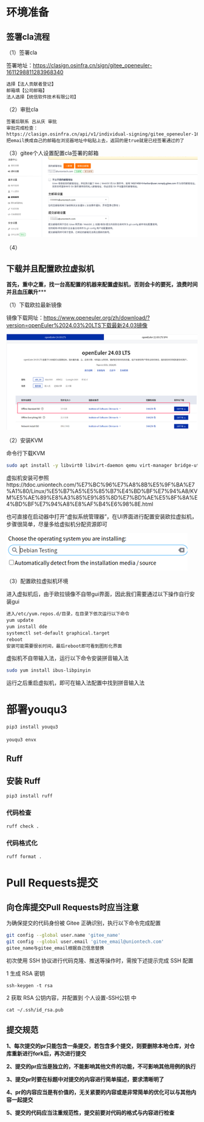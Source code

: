 # 环境准备

## 签署cla流程

（1）签署cla

签署地址：https://clasign.osinfra.cn/sign/gitee_openeuler-1611298811283968340

```bash
选择【法人贡献者登记】
邮箱填【公司邮箱】
法人选择【统信软件技术有限公司】
```
（2）审批cla
```bash
签署后联系 吕从庆 审批
审批完成检查：
https://clasign.osinfra.cn/api/v1/individual-signing/gitee_openeuler-1611298811283968340?email=sunqingwei@uniontech.com
把email换成自己的邮箱在浏览器地址中粘贴上去，返回的是true就是已经签署通过的了
```
（3）gitee个人设置配置cla签署的邮箱
![avata](./image/1.png)

（4）

## 下载并且配置欧拉虚拟机

**首先，重中之重，找一台高配置的机器来配置虚拟机，否则会卡的要死，浪费时间并且血压飙升*****

（1）下载欧拉最新镜像

镜像下载网址：https://www.openeuler.org/zh/download/?version=openEuler%2024.03%20LTS下载最新24.03镜像

![avata](./image/2.png)

（2）安装KVM

命令行下载KVM

```bash
sudo apt install -y libvirt0 libvirt-daemon qemu virt-manager bridge-utils libvirt-clients python-libvirt qemu-efi uml-utilities virtinst qemu-system 
```

虚拟机安装可参照https://tdoc.uniontech.com/%E7%BC%96%E7%A8%8B%E5%9F%BA%E7%A1%80/Linux/%E5%B7%A5%E5%85%B7%E4%BD%BF%E7%94%A8/KVM%E5%AE%89%E8%A3%85%E9%85%8D%E7%BD%AE%E5%8F%8A%E4%BD%BF%E7%94%A8%E8%AF%B4%E6%98%8E.html

也可直接在启动器中打开“虚拟系统管理器”，在UI界面进行配置安装欧拉虚拟机，步骤很简单，尽量多给虚拟机分配资源即可

![avata](./image/3.png)

（3）配置欧拉虚拟机环境

进入虚拟机后，由于欧拉镜像不自带gui界面，因此我们需要通过以下操作自行安装gui

```bash
进入/etc/yum.repos.d/目录，在目录下依次运行以下命令
yum update
yum install dde
systemctl set-default graphical.target
reboot
安装可能需要很长时间，最后reboot即可看到图形化界面
```

虚拟机不自带输入法，运行以下命令安装拼音输入法

```bash
sudo yum install ibus-libpinyin
```

运行之后重启虚拟机，即可在输入法配置中找到拼音输入法

# 部署youqu3

```bash
pip3 install youqu3

youqu3 envx
```

## Ruff

## 安装 Ruff

```bash
pip3 install ruff
```

### 代码检查

```bash
ruff check .
```

### 代码格式化

```bash
ruff format .
```

#  Pull Requests提交

## 向仓库提交Pull Requests时应当注意

为确保提交的代码身份被 Gitee 正确识别，执行以下命令完成配置

```bash
git config --global user.name 'gitee_name' 
git config --global user.email 'gitee_email@uniontech.com'
gitee_name与gitee_email根据自己信息替换
```

初次使用 SSH 协议进行代码克隆、推送等操作时，需按下述提示完成 SSH 配置

1 生成 RSA 密钥

```bas
ssh-keygen -t rsa
```

2 获取 RSA 公钥内容，并配置到 个人设置-SSH公钥 中

```bas
cat ~/.ssh/id_rsa.pub
```

## 提交规范

**1、每次提交的pr只能包含一条提交，若包含多个提交，则要删除本地仓库，对仓库重新进行fork后，再次进行提交**

**2、提交的pr应当是独立的，不能影响其他文件的功能，不可影响其他用例的执行**

**3、提交pr时要在标题中对提交的内容进行简单描述，要求清晰明了**

**4、pr的内容应当是有价值的，无关紧要的内容或是非常简单的优化可以与其他内容一起提交**

**5、提交的代码应当注重规范性，提交前要对代码的格式与内容进行检查**

